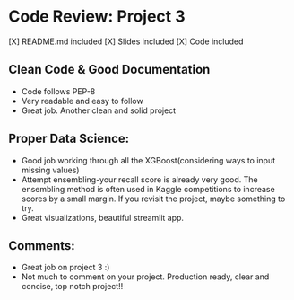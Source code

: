 # Code Review: Project 3



[X] README.md included
[X] Slides included
[X] Code included

## Clean Code & Good Documentation

- Code follows PEP-8
- Very readable and easy to follow
- Great job. Another clean and solid project

## Proper Data Science:

- Good job working through all the XGBoost(considering ways to input missing values)
- Attempt ensembling-your recall score is already very good. The ensembling method is often used in Kaggle competitions to increase scores by a small margin. 
  If you revisit the project, maybe something to try. 
- Great visualizations, beautiful streamlit app. 

## Comments:

- Great job on project 3 :)
- Not much to comment on your project. Production ready, clear and concise, top notch project!!
